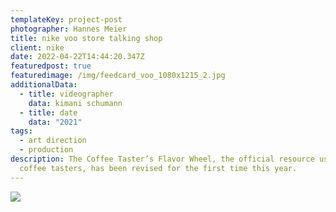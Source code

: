 ```yaml
---
templateKey: project-post
photographer: Hannes Meier
title: nike voo store talking shop
client: nike
date: 2022-04-22T14:44:20.347Z
featuredpost: true
featuredimage: /img/feedcard_voo_1080x1215_2.jpg
additionalData:
  - title: videographer
    data: kimani schumann
  - title: date
    data: "2021"
tags:
  - art direction
  - production
description: The Coffee Taster’s Flavor Wheel, the official resource used by
  coffee tasters, has been revised for the first time this year.
---
```

![](/img/feedcard_voo_1080x1215_2.jpg)